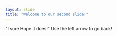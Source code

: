 ```yaml
---
layout: slide
title: "Welcome to our second slide!"
---
```

"I sure Hope it does!"
Use the left arrow to go back!
